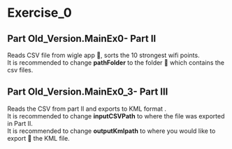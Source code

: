 # Exercise_0
## Part Old_Version.MainEx0- Part II <br />
Reads CSV file from wigle app :iphone:, sorts the 10 strongest wifi points. <br />
It is recommended to change **pathFolder** to the folder :file_folder: which contains the csv files. <br />

## Part Old_Version.MainEx0_3- Part III <br />
Reads the CSV from part II and exports to KML format .<br />
It is recommended to change **inputCSVPath** to where the file was exported in Part II. <br />
It is recommended to change **outputKmlpath** to where you would like to export :floppy_disk: the KML file. <br />
